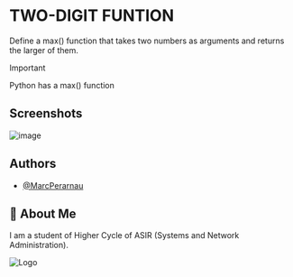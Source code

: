 # TWO-DIGIT FUNTION

Define a max() function that takes two numbers as arguments and returns the larger of them.

>[!IMPORTANT]
> Python has a max() function

## Screenshots

![image](https://github.com/MarcPerarnau/PYTHON/assets/151735878/e66a6a75-24c4-436d-b9fd-f249da10d4d7)


## Authors

- [@MarcPerarnau](https://github.com/MarcPerarnau)


## 🚀 About Me
I am a student of Higher Cycle of ASIR (Systems and Network Administration).


![Logo](https://github.com/MarcPerarnau/MV/assets/151735878/dbd36d50-971f-4147-8b66-0c489954895e)

